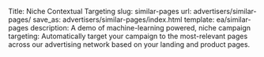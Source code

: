Title: Niche Contextual Targeting
slug: similar-pages
url: advertisers/similar-pages/
save_as: advertisers/similar-pages/index.html
template: ea/similar-pages
description: A demo of machine-learning powered, niche campaign targeting: Automatically target your campaign to the most-relevant pages across our advertising network based on your landing and product pages.

